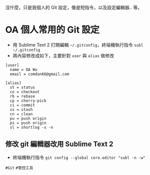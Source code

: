沒什麼，只是我個人的 Git 設定，像是短指令，以及設定編輯器.. 等。

# OA 個人常用的 Git 設定
* 用 Sublime Text 2 打開編輯 `~/.gitconfig`，終端機執行指令 `subl ~/.gitconfig`
* 將內容修改成如下，主要針對 `user` 與 `alias` 做修改

```
[user]
  name = OA Wu
  email = comdan66@gmail.com

[alias]
  st = status
  co = checkout
  rb = rebase
  cp = cherry-pick
  ci = commit
  ss = stash
  cn = clean
  pu = push origin
  ps = push origin
  sl = shortlog -s -n
```

## 修改 git 編輯器改用 Sublime Text 2
* 終端機執行指令 `git config --global core.editor "subl -n -w"`

`#Git` `#管控工具`